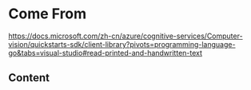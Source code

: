 # Come From
https://docs.microsoft.com/zh-cn/azure/cognitive-services/Computer-vision/quickstarts-sdk/client-library?pivots=programming-language-go&tabs=visual-studio#read-printed-and-handwritten-text

## Content
